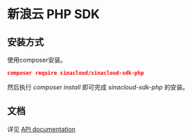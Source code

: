 # 新浪云 PHP SDK

## 安装方式

使用composer安装。

```json
composer require sinacloud/sinacloud-sdk-php
```

然后执行 *composer install* 即可完成 *sinacloud-sdk-php* 的安装。

## 文档
详见 [API documentation](http://apidoc.sinaapp.com/)
